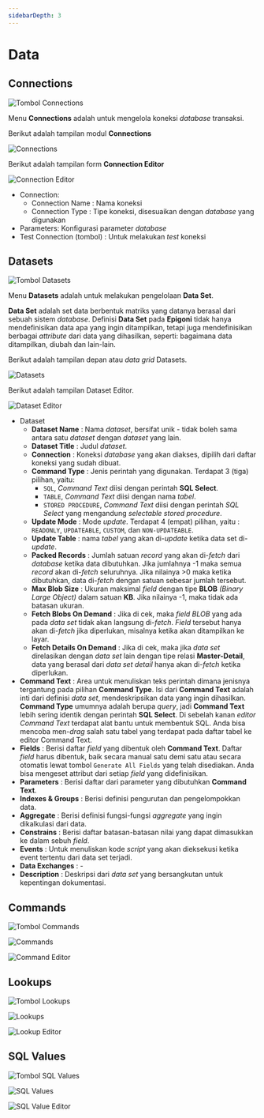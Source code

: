 ```yaml
---
sidebarDepth: 3
---
```


# Data

## Connections

![Tombol Connections](/images/btn-con.png)

Menu **Connections** adalah untuk mengelola koneksi _database_ transaksi.

Berikut adalah tampilan modul **Connections**

![Connections](/images/app-connections.png)

Berikut adalah tampilan form **Connection Editor**

![Connection Editor](/images/app-conn-editor.png)

- Connection:
  - Connection Name : Nama koneksi
  - Connection Type : Tipe koneksi, disesuaikan dengan _database_ yang digunakan
- Parameters: Konfigurasi parameter _database_
- Test Connection (tombol) : Untuk melakukan _test_ koneksi

## Datasets

![Tombol Datasets](/images/btn-dts.png)

Menu **Datasets** adalah untuk melakukan pengelolaan **Data Set**.

**Data Set** adalah set data berbentuk matriks yang datanya berasal dari sebuah sistem _database_. Definisi **Data Set** pada **Epigoni** tidak hanya mendefinisikan data apa yang ingin ditampilkan, tetapi juga mendefinisikan berbagai _attribute_ dari data yang dihasilkan, seperti: bagaimana data ditampilkan, diubah dan lain-lain.

Berikut adalah tampilan depan atau _data grid_ Datasets.

![Datasets](/images/app-datasets.png)

Berikut adalah tampilan Dataset Editor.

![Dataset Editor](/images/app-dataset-editor.png)

- Dataset
  - **Dataset Name** : Nama _dataset_, bersifat unik - tidak boleh sama antara satu _dataset_ dengan _dataset_ yang lain.
  - **Dataset Title** : Judul _dataset_.
  - **Connection** : Koneksi _database_ yang akan diakses, dipilih dari daftar koneksi yang sudah dibuat.
  - **Command Type** : Jenis perintah yang digunakan. Terdapat 3 (tiga) pilihan, yaitu:
    - `SQL`, _Command Text_ diisi dengan perintah **SQL Select**.
    - `TABLE`, _Command Text_ diisi dengan nama _tabel_.
    - `STORED PROCEDURE`, _Command Text_ diisi dengan perintah _SQL Select_ yang mengandung _selectable stored procedure_.
  - **Update Mode** : Mode _update_. Terdapat 4 (empat) pilihan, yaitu : `READONLY`, `UPDATEABLE`, `CUSTOM`, dan `NON-UPDATEABLE`.
  - **Update Table** : nama _tabel_ yang akan di-_update_ ketika data set di-_update_.
  - **Packed Records** : Jumlah satuan _record_ yang akan di-_fetch_ dari _database_ ketika data dibutuhkan. Jika jumlahnya -1 maka semua _record_ akan di-_fetch_ seluruhnya. Jika nilainya >0 maka ketika dibutuhkan, data di-_fetch_ dengan satuan sebesar jumlah tersebut.
  - **Max Blob Size** : Ukuran maksimal _field_ dengan tipe **BLOB** _(Binary Large Object)_ dalam satuan **KB**. Jika nilainya -1, maka tidak ada batasan ukuran.
  - **Fetch Blobs On Demand** : Jika di cek, maka _field BLOB_ yang ada pada _data set_ tidak akan langsung di-_fetch_. _Field_ tersebut hanya akan di-_fetch_ jika diperlukan, misalnya ketika akan ditampilkan ke layar.
  - **Fetch Details On Demand** : Jika di cek, maka jika _data set_ direlasikan dengan _data set_ lain dengan tipe relasi **Master-Detail**, data yang berasal dari _data set detail_ hanya akan di-_fetch_ ketika diperlukan.
- **Command Text** : Area untuk menuliskan teks perintah dimana jenisnya tergantung pada pilihan **Command Type**. Isi dari **Command Text** adalah inti dari definisi _data set_, mendeskripsikan data yang ingin dihasilkan. **Command Type** umumnya adalah berupa _query_, jadi **Command Text** lebih sering identik dengan perintah **SQL Select**. Di sebelah kanan _editor Command Text_ terdapat alat bantu untuk membentuk SQL. Anda bisa mencoba men-_drag_ salah satu tabel yang terdapat pada daftar tabel ke editor Command Text.
- **Fields** : Berisi daftar _field_ yang dibentuk oleh **Command Text**. Daftar _field_ harus dibentuk, baik secara manual satu demi satu atau secara otomatis lewat tombol `Generate All Fields` yang telah disediakan. Anda bisa mengeset attribut dari setiap _field_ yang didefinisikan.
- **Parameters** : Berisi daftar dari parameter yang dibutuhkan **Command Text**.
- **Indexes & Groups** : Berisi definisi pengurutan dan pengelompokkan data.
- **Aggregate** : Berisi definisi fungsi-fungsi _aggregate_ yang ingin dikalkulasi dari data.
- **Constrains** : Berisi daftar batasan-batasan nilai yang dapat dimasukkan ke dalam sebuh _field_.
- **Events** : Untuk menuliskan kode _script_ yang akan dieksekusi ketika event tertentu dari data set terjadi.
- **Data Exchanges** : -
- **Description** : Deskripsi dari _data set_ yang bersangkutan untuk kepentingan dokumentasi.

## Commands

![Tombol Commands](/images/btn-cmd.png)

![Commands](/images/app-commands.png)

![Command Editor](/images/app-command-editor.png)

## Lookups

![Tombol Lookups](/images/btn-lkp.png)

![Lookups](/images/app-lookups.png)

![Lookup Editor](/images/app-lookup-editor.png)

## SQL Values

![Tombol SQL Values](/images/btn-sql-val.png)

![SQL Values](/images/app-sql-values.png)

![SQL Value Editor](/images/app-sql-value-editor.png)
